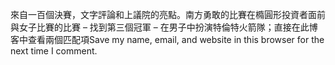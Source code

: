 來自一百個決賽，文字評論和上議院的亮點。南方勇敢的比賽在橢圓形投資者面前與女子比賽的比賽 – 找到第三個冠軍 – 在男子中扮演特倫特火箭隊；直接在此博客中查看兩個匹配項Save my name, email, and website in this browser for the next time I comment.